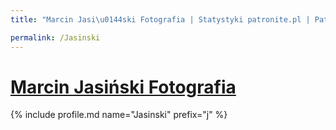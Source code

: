 ```yaml
---
title: "Marcin Jasi\u0144ski Fotografia | Statystyki patronite.pl | Patromierz"

permalink: /Jasinski
---
```


# [Marcin Jasiński Fotografia](https://patronite.pl/Jasinski)

{% include profile.md name="Jasinski" prefix="j" %}
